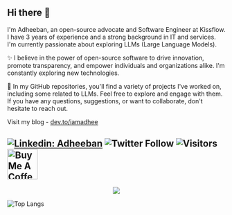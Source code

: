 ## Hi there 👋

I'm Adheeban, an open-source advocate and Software Engineer at Kissflow. I have 3 years of experience and a strong background in IT and services. I'm currently passionate about exploring LLMs (Large Language Models).

✨ I believe in the power of open-source software to drive innovation, promote transparency, and empower individuals and organizations alike. I'm constantly exploring new technologies.

💼 In my GitHub repositories, you'll find a variety of projects I've worked on, including some related to LLMs. Feel free to explore and engage with them. If you have any questions, suggestions, or want to collaborate, don't hesitate to reach out.

Visit my blog - [dev.to/iamadhee](https://dev.to/iamadhee)

[![Linkedin: Adheeban](https://img.shields.io/badge/-Adheeban-blue?style=flat-square&logo=Linkedin&logoColor=white&link=https://www.linkedin.com/in/adheeban-manoharan/)](https://www.linkedin.com/in/adheeban-manoharan/)
![Twitter Follow](https://img.shields.io/twitter/follow/iamadhee_?style=social)
![Visitors](https://komarev.com/ghpvc/?username=iamadhee)
<a href="https://www.buymeacoffee.com/adheebanm" target="_blank"><img src="https://cdn.buymeacoffee.com/buttons/v2/default-red.png" alt="Buy Me A Coffee" width="70" ></a>
---
<p align="center">
  <a href="https://skillicons.dev">
    <img src="https://skillicons.dev/icons?i=python,js,ts,flask,fastapi,react,next,tailwind" />
  </a>
</p>

![Top Langs](https://github-readme-stats.vercel.app/api/top-langs/?username=iamadhee&layout=compact&theme=dark&hide_border=true)
